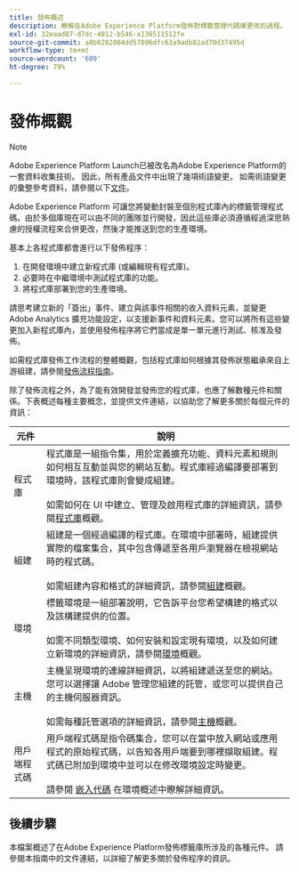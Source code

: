 ```yaml
---
title: 發佈概述
description: 瞭解在Adobe Experience Platform發佈對標籤管理代碼庫更改的過程。
exl-id: 32eaad87-d7dc-4812-b546-a136511512fe
source-git-commit: a8b0282004dd57096dfc63a9adb82ad70d37495d
workflow-type: tm+mt
source-wordcount: '609'
ht-degree: 79%

---
```


# 發佈概觀

>[!NOTE]
>
>Adobe Experience Platform Launch已被改名為Adobe Experience Platform的一套資料收集技術。 因此，所有產品文件中出現了幾項術語變更。 如需術語變更的彙整參考資料，請參閱以下[文件](../../term-updates.md)。

Adobe Experience Platform 可讓您將變動封裝至個別程式庫內的標籤管理程式碼。由於多個庫現在可以由不同的團隊並行開發，因此這些庫必須遵循經過深思熟慮的授權流程來合併更改，然後才能推送到您的生產環境。

基本上各程式庫都會進行以下發佈程序：

1. 在開發環境中建立新程式庫 (或編輯現有程式庫)。
1. 必要時在中繼環境中測試程式庫的功能。
1. 將程式庫部署到您的生產環境。

請思考建立新的「簽出」事件、建立與該事件相關的收入資料元素，並變更 Adobe Analytics 擴充功能設定，以支援新事件和資料元素。您可以將所有這些變更加入新程式庫內，並使用發佈程序將它們當成是單一單元進行測試、核准及發佈。

如需程式庫發佈工作流程的整體概觀，包括程式庫如何根據其發佈狀態繼承來自上游組建，請參閱[發佈流程指南](./publishing-flow.md)。

除了發佈流程之外，為了能有效開發並發佈您的程式庫，也應了解數種元件和關係。下表概述每種主要概念，並提供文件連結，以協助您了解更多關於每個元件的資訊：

| 元件 | 說明 |
| --- | --- |
| 程式庫 | 程式庫是一組指令集，用於定義擴充功能、資料元素和規則如何相互互動並與您的網站互動。程式庫經過編譯要部署到環境時，該程式庫則會變成組建。<br><br>如需如何在 UI 中建立、管理及啟用程式庫的詳細資訊，請參閱[程式庫](./libraries.md)概觀。 |
| 組建 | 組建是一個經過編譯的程式庫。在環境中部署時，組建提供實際的檔案集合，其中包含傳遞至各用戶瀏覽器在檢視網站時的程式碼。<br><br>如需組建內容和格式的詳細資訊，請參閱[組建](./builds.md)概觀。 |
| 環境 | 標籤環境是一組部署說明，它告訴平台您希望構建的格式以及該構建提供的位置。<br><br>如需不同類型環境、如何安裝和設定現有環境，以及如何建立新環境的詳細資訊，請參閱[環境](./environments.md)概觀。 |
| 主機 | 主機呈現環境的連線詳細資訊，以將組建遞送至您的網站。您可以選擇讓 Adobe 管理您組建的託管，或您可以提供自己的主機伺服器資訊。<br><br>如需每種託管選項的詳細資訊，請參閱[主機](./hosts/hosts-overview.md)概觀。 |
| 用戶端程式碼 | 用戶端程式碼是指令碼集合，您可以在當中放入網站或應用程式的原始程式碼，以告知各用戶端要到哪裡擷取組建。程式碼已附加到環境中並可以在修改環境設定時變更。<br><br>請參閱 [嵌入代碼](./environments.md#embed-code) 在環境概述中瞭解詳細資訊。 |

## 後續步驟

本檔案概述了在Adobe Experience Platform發佈標籤庫所涉及的各種元件。 請參閱本指南中的文件連結，以詳細了解更多關於發佈程序的資訊。
